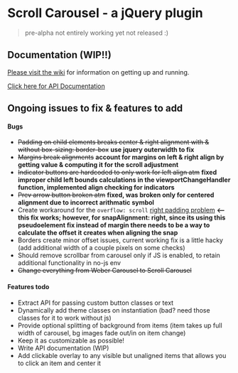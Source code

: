 # Scroll Carousel - a jQuery plugin
> pre-alpha not entirely working yet not released :)

## Documentation (WIP!!)
[Please visit the wiki](https://github.com/webermn15/scrollcarousel/wiki) for information on getting up and running. 

[Click here for API Documentation](https://github.com/webermn15/scrollcarousel/wiki/API-Documentation)

Ongoing issues to fix & features to add
-------
#### Bugs
* ~~Padding on child elements breaks center & right alignment with & without box-sizing: border-box~~ 
**use jquery outerwidth to fix**
* ~~Margins break alignments~~ 
**account for margins on left & right align by getting value & computing it for the scroll adjustment**
* ~~Indicator buttons are hardcoded to only work for left align atm~~ 
**fixed improper child left bounds calculations in the viewportChangeHandler function, implemented align checking for indicators**
* ~~Prev arrow button broken atm~~ **fixed, was broken only for centered alignment due to incorrect arithmatic symbol**
* Create workaround for the `overflow: scroll` [right padding problem](https://blog.alexandergottlieb.com/overflow-scroll-and-the-right-padding-problem-a-css-only-solution-6d442915b3f4) 
**<-- this fix works; however, for snapAlignment: right, since its using this pseudoelement fix instead of margin there needs to be a way to calculate the offset it creates when aligning the snap**
* Borders create minor offset issues, current working fix is a little hacky (add additional width of a couple pixels on some checks)
* Should remove scrollbar from carousel only if JS is enabled, to retain additional functionality in no-js env
* ~~Change everything from Weber Carousel to Scroll Carousel~~

#### Features todo
* Extract API for passing custom button classes or text
* Dynamically add theme classes on instantiation (bad? need those classes for it to work without js)
* Provide optional splitting of background from items (item takes up full width of carousel, bg images fade out/in on item change)
* Keep it as customizable as possible!
* Write API documentation (WIP)
* Add clickable overlay to any visible but unaligned items that allows you to click an item and center it